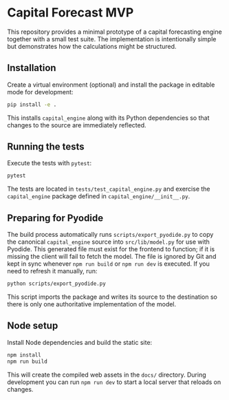 # Capital Forecast MVP

This repository provides a minimal prototype of a capital forecasting
engine together with a small test suite.  The implementation is
intentionally simple but demonstrates how the calculations might be
structured.

## Installation

Create a virtual environment (optional) and install the package in editable
mode for development:

```bash
pip install -e .
```

This installs ``capital_engine`` along with its Python dependencies so that
changes to the source are immediately reflected.

## Running the tests

Execute the tests with `pytest`:

```bash
pytest
```

The tests are located in `tests/test_capital_engine.py` and exercise the
`capital_engine` package defined in `capital_engine/__init__.py`.

## Preparing for Pyodide

The build process automatically runs `scripts/export_pyodide.py` to copy the
canonical `capital_engine` source into `src/lib/model.py` for use with
Pyodide. This generated file must exist for the frontend to function; if it is
missing the client will fail to fetch the model. The file is ignored by Git and
kept in sync whenever `npm run build` or `npm run dev` is executed. If you need
to refresh it manually, run:

```bash
python scripts/export_pyodide.py
```

This script imports the package and writes its source to the destination so
there is only one authoritative implementation of the model.

## Node setup

Install Node dependencies and build the static site:

```bash
npm install
npm run build
```

This will create the compiled web assets in the `docs/` directory. During development you can run `npm run dev` to start a local server that reloads on changes.
